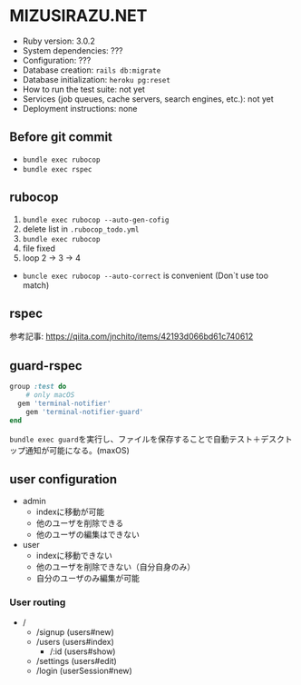 # MIZUSIRAZU.NET

* Ruby version: 3.0.2
* System dependencies: ???
* Configuration: ???
* Database creation: `rails db:migrate`
* Database initialization: `heroku pg:reset`
* How to run the test suite: not yet
* Services (job queues, cache servers, search engines, etc.): not yet
* Deployment instructions: none



## Before git commit

- `bundle exec rubocop`
- `bundle exec rspec`



## rubocop

1. `bundle exec rubocop --auto-gen-cofig`
2. delete list in `.rubocop_todo.yml`
3. `bundle exec rubocop`
4. file fixed
5. loop 2 -> 3 -> 4

- `buncle exec rubocop --auto-correct` is convenient (Don`t use too match)



## rspec

参考記事: https://qiita.com/jnchito/items/42193d066bd61c740612



## guard-rspec

```ruby
group :test do
	# only macOS
  gem 'terminal-notifier'
	gem 'terminal-notifier-guard'
end
```

`bundle exec guard`を実行し、ファイルを保存することで自動テスト＋デスクトップ通知が可能になる。(maxOS)



## user configuration

- admin
  - indexに移動が可能
  - 他のユーザを削除できる
  - 他のユーザの編集はできない
- user
  - indexに移動できない
  - 他のユーザを削除できない（自分自身のみ）
  - 自分のユーザのみ編集が可能

### User routing

- /
  - /signup (users#new)
  - /users (users#index)
    - /:id (users#show)
  - /settings (users#edit)
  - /login (userSession#new)

